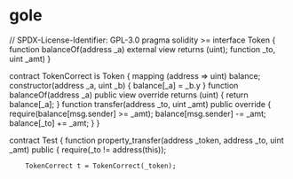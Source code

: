 # gole

// SPDX-License-Identifier: GPL-3.0
pragma solidity >=
interface Token {
    function balanceOf(address _a) external view returns (uint);
    function  _to, uint _amt) 
}

contract TokenCorrect is Token {
    mapping (address => uint) balance;
    constructor(address _a, uint _b) {
        balance[_a] = _b.y
    }
    function balanceOf(address _a) public view override returns (uint) {
        return balance[_a];
    }
    function transfer(address _to, uint _amt) public override {
        require(balance[msg.sender] >= _amt);
        balance[msg.sender] -= _amt;
        balance[_to] += _amt;
    }
}

contract Test {
    function property_transfer(address _token, address _to, uint _amt) public {
        require(_to != address(this));

        TokenCorrect t = TokenCorrect(_token);


